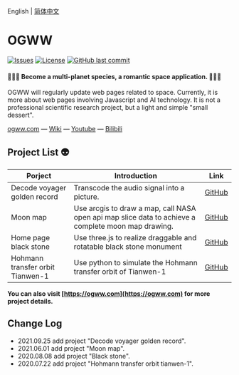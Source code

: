English | [简体中文](./README.CN.md)

# OGWW

[![Issues](https://img.shields.io/github/issues/elliottssu/ogww)](https://github.com/elliottssu/ogww/issues)
[![License](https://img.shields.io/github/license/elliottssu/ogww)](https://github.com/elliottssu/ogww/blob/master/LICENSE)
[![GitHub last commit](https://img.shields.io/github/last-commit/elliottssu/ogww)](https://github.com/elliottssu/ogww)

#### 🚀🚀🚀 Become a multi-planet species, a romantic space application. 🚀🚀🚀

OGWW will regularly update web pages related to space. Currently, it is more about web pages involving Javascript and AI technology. It is not a professional scientific research project, but a light and simple "small dessert".

[ogww.com](https://ogww.com) &mdash;
[Wiki](https://github.com/elliottssu/ogww/wiki) &mdash;
[Youtube](https://www.youtube.com/channel/UCTbY3cmbq3S_LBXGatI91Zg) &mdash;
[Bilibili](https://space.bilibili.com/241402495)

## Project List 👽

| Porject                          | Introduction                                                                                        | Link                                                                   |
| -------------------------------- | --------------------------------------------------------------------------------------------------- | ---------------------------------------------------------------------- |
| Decode voyager golden record     | Transcode the audio signal into a picture.                                                          | [GitHub](https://github.com/elliottssu/voyager-golden-record)          |
| Moon map                         | Use arcgis to draw a map, call NASA open api map slice data to achieve a complete moon map drawing. | [GitHub](https://github.com/elliottssu/moon-map)                       |
| Home page black stone            | Use three.js to realize draggable and rotatable black stone monument                                | [GitHub](https://github.com/elliottssu/black-stone)                    |
| Hohmann transfer orbit Tianwen-1 | Use python to simulate the Hohmann transfer orbit of Tianwen-1                                      | [GitHub](https://github.com/elliottssu/hohmann-transfer-orbit-tianwen) |

**You can also visit [https://ogww.com](https://ogww.com) for more project details.**

## Change Log

- 2021.09.25 add project "Decode voyager golden record".
- 2021.06.01 add project "Moon map".
- 2020.08.08 add project "Black stone".
- 2020.07.22 add project "Hohmann transfer orbit tianwen-1".
